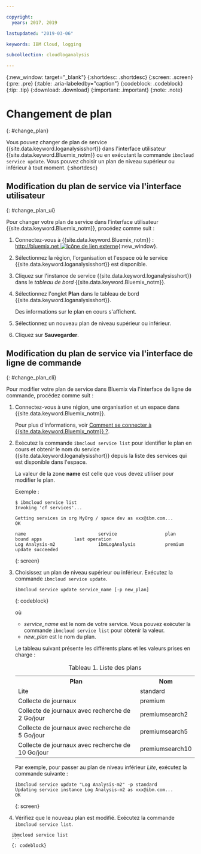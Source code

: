 ```yaml
---

copyright:
  years: 2017, 2019

lastupdated: "2019-03-06"

keywords: IBM Cloud, logging

subcollection: cloudloganalysis

---
```


{:new_window: target="_blank"}
{:shortdesc: .shortdesc}
{:screen: .screen}
{:pre: .pre}
{:table: .aria-labeledby="caption"}
{:codeblock: .codeblock}
{:tip: .tip}
{:download: .download}
{:important: .important}
{:note: .note}


# Changement de plan
{: #change_plan}

Vous pouvez changer de plan de service {{site.data.keyword.loganalysisshort}} dans l'interface utilisateur {{site.data.keyword.Bluemix_notm}} ou en exécutant la commande `ibmcloud service update`. Vous
pouvez choisir un plan de niveau supérieur ou inférieur à tout moment.
{:shortdesc}

## Modification du plan de service via l'interface utilisateur
{: #change_plan_ui}

Pour changer votre plan de service dans l'interface utilisateur {{site.data.keyword.Bluemix_notm}}, procédez comme suit :

1. Connectez-vous à {{site.data.keyword.Bluemix_notm}} : [http://bluemix.net ![Icône de lien externe](../../../icons/launch-glyph.svg "Icône de lien externe")](http://bluemix.net){:new_window}. 

2. Sélectionnez la région, l'organisation et l'espace où le service {{site.data.keyword.loganalysisshort}} est disponible.  

3. Cliquez sur l'instance de service {{site.data.keyword.loganalysisshort}} dans le *tableau de bord* {{site.data.keyword.Bluemix_notm}}. 
    
4. Sélectionnez l'onglet **Plan** dans le tableau de bord {{site.data.keyword.loganalysisshort}}.

    Des informations sur le plan en cours s'affichent.
	
5. Sélectionnez un nouveau plan de niveau supérieur ou inférieur. 

6. Cliquez sur **Sauvegarder**.




## Modification du plan de service via l'interface de ligne de commande
{: #change_plan_cli}

Pour modifier votre plan de service dans Bluemix via l'interface de ligne de commande, procédez comme suit :

1. Connectez-vous à une région, une organisation et un espace dans {{site.data.keyword.Bluemix_notm}}. 

    Pour plus d'informations, voir
[Comment se connecter
à {{site.data.keyword.Bluemix_notm}} ?](/docs/services/CloudLogAnalysis/qa/cli_qa.html#login).
	
2. Exécutez la commande `ibmcloud service list` pour identifier le plan en cours et obtenir le nom du service {{site.data.keyword.loganalysisshort}} depuis la liste des services qui est disponible dans l'espace. 

    La valeur de la zone **name** est celle que vous devez utiliser pour modifier le plan. 

    Exemple :
	
	```
	$ ibmcloud service list
    Invoking 'cf services'...

    Getting services in org MyOrg / space dev as xxx@ibm.com...
    OK

    name                           service                  plan             bound apps            last operation
    Log Analysis-m2                ibmLogAnalysis           premium                                update succeeded
    ```
	{: screen}
    
3. Choisissez un plan de niveau supérieur ou inférieur. Exécutez la commande `ibmcloud service update`.
    
	```
	ibmcloud service update service_name [-p new_plan]
	```
	{: codeblock}
	
	où 
	
	* *service_name* est le nom de votre service. Vous pouvez exécuter la commande `ibmcloud service list` pour obtenir la valeur.
	* *new_plan* est le nom du plan.
	
	Le tableau suivant présente les différents plans et les valeurs prises en charge :
	
	<table>
	  <caption>Tableau 1. Liste des plans</caption>
	  <tr>
	    <th>Plan</th>
	    <th>Nom</th>
	  </tr>
	  <tr>
	    <td>Lite</td>
	    <td>standard</td>
	  </tr>
	  <tr>
	    <td>Collecte de journaux</td>
	    <td>premium</td>
	  </tr>
	  <tr>
	    <td>Collecte de journaux avec recherche de 2 Go/jour</td>
	    <td>premiumsearch2</td>
	  </tr>
	  <tr>
	    <td>Collecte de journaux avec recherche de 5 Go/jour</td>
	    <td>premiumsearch5</td>
	  </tr>
	  <tr>
	    <td>Collecte de journaux avec recherche de 10 Go/jour</td>
	    <td>premiumsearch10</td>
	  </tr>
	</table>
	
	Par exemple, pour passer au plan de niveau inférieur *Lite*, exécutez la commande suivante :
	
	```
	ibmcloud service update "Log Analysis-m2" -p standard
    Updating service instance Log Analysis-m2 as xxx@ibm.com...
    OK
	```
	{: screen}

4. Vérifiez que le nouveau plan est modifié. Exécutez la commande `ibmcloud service list`.

  ```
	ibmcloud service list
	```
	{: codeblock}






